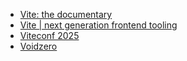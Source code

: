 - [Vite: the documentary](https://www.youtube.com/watch?v=bmWQqAKLgT4)
- [Vite | next generation frontend tooling](https://vite.dev/)
- [Viteconf 2025](https://viteconf.amsterdam/)
- [Voidzero](https://voidzero.dev/)